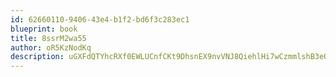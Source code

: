 ```yaml
---
id: 62660110-9406-43e4-b1f2-bd6f3c283ec1
blueprint: book
title: 8ssrM2wa55
author: oR5KzNodKq
description: uGXFdQTYhcRXf0EWLUCnfCKt9DhsnEX9nvVNJ8QiehlHi7wCzmmlshB3eQSt2dLU8ARiB85ty2svyzw5CxHGF2QYFgUvyBzMnLCr
---
```

